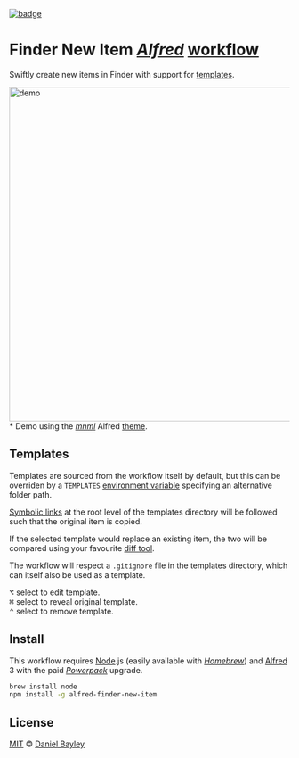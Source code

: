 [![badge][npm]][package]

Finder New Item _[Alfred]_ [workflow]
=====================================
Swiftly create new items in Finder with support for [templates](#templates).

<img width="600px" src="https://media.githubusercontent.com/media/danielbayley/alfred-finder-new-item/master/demo.gif" alt="demo"></img>  
\* Demo using the _[mnml]_ Alfred [theme].

Templates
---------
Templates are sourced from the workflow itself by default, but this can be overriden by a `TEMPLATES` [environment variable] specifying an alternative folder path.

[Symbolic links] at the root level of the templates directory will be followed such that the original item is copied.

If the selected template would replace an existing item, the two will be compared using your favourite [diff tool].

The workflow will respect a `.gitignore` file in the templates directory, which can itself also be used as a template.

<kbd>⌥</kbd> select to edit template.  
<kbd>⌘</kbd> select to reveal original template.  
<kbd>⌃</kbd> select to remove template.

Install
-------
This workflow requires [Node].js (easily available with _[Homebrew]_) and [Alfred] 3 with the paid _[Powerpack]_ upgrade.

~~~ sh
brew install node
npm install -g alfred-finder-new-item
~~~

License
-------
[MIT] © [Daniel Bayley]

[MIT]:                    LICENSE.md
[Daniel Bayley]:          https://github.com/danielbayley

[alfred]:                 http://alfredapp.com
[mnml]:                   https://github.com/danielbayley/alfred-mnml-light
[theme]:                  http://alfredapp.com/help/appearance
[powerpack]:              https://alfredapp.com/powerpack
[workflow]:               http://alfredapp.com/workflows
[packal]:                 https://packal.org/workflow/finder-new-item
[awm]:                    https://github.com/jonathanwiesel/awm

[npm]:                    https://img.shields.io/npm/v/alfred-finder-new-item.svg?style=flat-square
[package]:                https://npmjs.com/package/alfred-finder-new-item
[node]:                   https://nodejs.org
[homebrew]:               http://brew.sh

[environment variable]:   http://alfredapp.com/help/workflows/script-environment-variables
[symbolic links]:         https://en.wikipedia.org/wiki/Symbolic_link
[diff tool]:              http://git-tower.com/blog/diff-tools-mac
